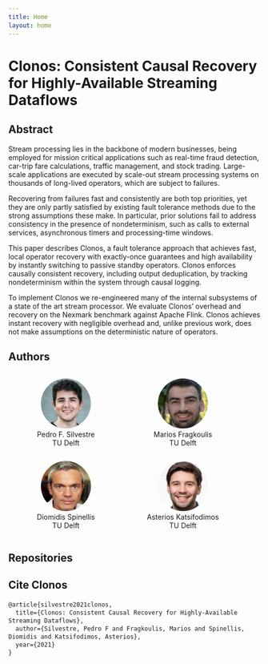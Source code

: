 ```yaml
---
title: Home
layout: home
---
```

# Clonos: Consistent Causal Recovery for Highly-Available Streaming Dataflows


## Abstract
Stream processing lies in the backbone of modern businesses, being
employed for mission critical applications such as real-time fraud
detection, car-trip fare calculations, traffic management, and stock
trading. Large-scale applications are executed by scale-out stream
processing systems on thousands of long-lived operators, which are
subject to failures. 

Recovering from failures fast and consistently are
both top priorities, yet they are only partly satisfied by existing fault
tolerance methods due to the strong assumptions these make. In
particular, prior solutions fail to address consistency in the presence
of nondeterminism, such as calls to external services, asynchronous
timers and processing-time windows.

This paper describes Clonos, a fault tolerance approach that
achieves fast, local operator recovery with exactly-once guarantees
and high availability by instantly switching to passive standby
operators. Clonos enforces causally consistent recovery, including
output deduplication, by tracking nondeterminism within the system 
through causal logging. 

To implement Clonos we re-engineered
many of the internal subsystems of a state of the art stream processor.
We evaluate Clonos’ overhead and recovery on the Nexmark
benchmark against Apache Flink. Clonos achieves instant recovery
with negligible overhead and, unlike previous work, does not make
assumptions on the deterministic nature of operators.

## Authors

<figure class="item" style="vertical-align:top; display: inline-block; text-align:center; width:150px">
    <a href="https://www.doc.ic.ac.uk/~pms20/"><img src="pedro_silvestre.jpg" height="100" width="100" style="border-radius:50%"/></a>
    <figcaption class="caption" style="display:block">Pedro F. Silvestre <br>TU Delft</figcaption>
</figure>


<figure class="item" style="vertical-align:top; display: inline-block; text-align:center; width:150px">
    <a href="http://mariosfragkoulis.gr/"><img src="marios_fragkoulis.jpg" height="100" width="100" style="border-radius:50%"/></a>
    <figcaption class="caption" style="display:block">Marios Fragkoulis <br> TU Delft</figcaption>
</figure>

<figure class="item" style="vertical-align:top; display: inline-block; text-align:center; width:150px">
    <a href="https://www.spinellis.gr"><img src="diomidis_spinellis.jpg" height="100" width="100" style="border-radius:50%"/></a>
    <figcaption class="caption" style="display:block">Diomidis Spinellis <br>TU Delft</figcaption>
</figure>

<figure class="item" style="vertical-align:top; display: inline-block; text-align:center; width:150px">
    <a href="http://asterios.katsifodimos.com/"><img src="asterios_katsifodimos.jpg" height="100" width="100" style="border-radius:50%"/></a>
    <figcaption class="caption" style="display:block">Asterios Katsifodimos <br>TU Delft</figcaption>
</figure>


## Repositories

## Cite Clonos

```
@article{silvestre2021clonos,
  title={Clonos: Consistent Causal Recovery for Highly-Available Streaming Dataflows},
  author={Silvestre, Pedro F and Fragkoulis, Marios and Spinellis, Diomidis and Katsifodimos, Asterios},
  year={2021}
}
```
